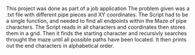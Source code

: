 This project was done as part of a job application
The problem given was a .txt file with different pipe pieces and XY coordinates. The Script had to be a single function, and needed to find all endpoints within the Maze of pipe characters.
The Script reads in all characters and coordinates then stores them in a grid.
Then it finds the starting character and recursivly searches throught the maze until all possible paths have been located.
It then prints out the end characters in alphabetical order.
